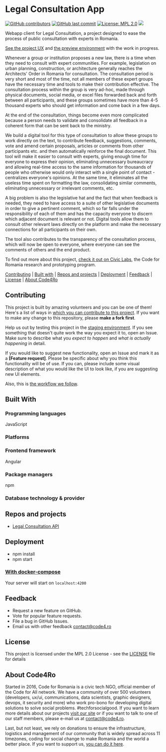 # Legal Consultation App

[![GitHub contributors](https://img.shields.io/github/contributors/code4romania/legal-consultation-client.svg)](https://github.com/code4romania/legal-consultation-client/graphs/contributors) [![GitHub last commit](https://img.shields.io/github/last-commit/code4romania/legal-consultation-client.svg)](https://github.com/code4romania/legal-consultation-client/commits/master) [![License: MPL 2.0](https://img.shields.io/badge/license-MPL%202.0-brightgreen.svg)](https://opensource.org/licenses/MPL-2.0)  ![](https://github.com/code4romania/expert-consultation-client/workflows/Build/badge.svg)

Webapp client for Legal Consultation, a project designed to ease the process of public consultation with experts in Romania.

[See the project UX](https://www.figma.com/proto/7VLlmWKJOjS3YXkOFjMRi0/Legal-Consultation?node-id=0%3A1&scaling=min-zoom) and [the preview environment](https://expert-consultation-client.now.sh) with the work in progress.

Whenever a group or institution proposes a new law, there is a time when they need to consult with expert communities. For example, legislation on urban planning, construction, or architecture generally reaches the Architects' Order in Romania for consultation. The consultation period is very short and most of the time, not all members of these expert groups have the necessary time and tools to make their contribution effective. The consultation process within the group is very ad-hoc, made through physical documents, social media, or excel files forwarded back and forth between all participants, and these groups sometimes have more than 4-5 thousand experts who should get information and come back in a few days.

At the end of the consultation, things become even more complicated because a person needs to validate and consolidate all feedback in a coherent form that can be sent back to the ministry.

We build a digital tool for this type of consultation to allow these groups to work directly on the text, to contribute feedback, suggestions, comments, vote and amend certain proposals, articles or comments from other participants etc. and then automatically reinforce the final document. This tool will make it easier to consult with experts, giving enough time for everyone to express their opinion, eliminating unnecessary bureaucracy and allowing real-time access to the same information for thousands of people who otherwise would only interact with a single point of contact - centralizes everyone's opinions. At the same time, it eliminates all the useless time spent on formatting the law, consolidating similar comments, eliminating unnecessary or irrelevant comments, etc.

A big problem is also the legislative hat and the fact that when feedback is needed, they need to have access to a suite of other legislative documents in order to give a pertinent comment, which so far falls under the responsibility of each of them and has the capacity everyone to discern which adjacent document is relevant or not. Digital tools allow them to consult other relevant laws directly on the platform and make the necessary connections for all participants on their own.

The tool also contributes to the transparency of the consultation process, which will now be open to everyone, where everyone can see the comments of others and the end product.

To find out more about this project, [check it out on Civic Labs](https://civiclabs.ro/ro/solutions/expert-consultation), the Code for Romania research and prototyping program.

[Contributing](#contributing) | [Built with](#built-with) | [Repos and projects](#repos-and-projects) | [Deployment](#deployment) | [Feedback](#feedback) | [License](#license) | [About Code4Ro](#about-code4ro)

## Contributing

This project is built by amazing volunteers and you can be one of them! Here's a list of ways in [which you can contribute to this project](.github/CONTRIBUTING.md). If you want to make any change to this repository, please **make a fork first**.

Help us out by testing this project in the [staging environment](https://expert-consultation-client.now.sh/home). If you see something that doesn't quite work the way you expect it to, open an Issue. Make sure to describe what you _expect to happen_ and _what is actually happening_ in detail.

If you would like to suggest new functionality, open an Issue and mark it as a __[Feature request]__. Please be specific about why you think this functionality will be of use. If you can, please include some visual description of what you would like the UI to look like, if you are suggesting new UI elements. 

Also, this is [the workflow we follow](.github/WORKFLOW.md). 

## Built With

### Programming languages

JavaScript

### Platforms

### Frontend framework

Angular

### Package managers

npm

### Database technology & provider

## Repos and projects

- [Legal Consultation API](https://github.com/code4romania/legal-consultation-api)

## Deployment

- npm install
- npm start

### [With docker-compose](etc/docker/README.md)

Your server will start on `localhost:4200`

## Feedback

* Request a new feature on GitHub.
* Vote for popular feature requests.
* File a bug in GitHub Issues.
* Email us with other feedback contact@code4.ro

## License

This project is licensed under the MPL 2.0 License - see the [LICENSE](LICENSE) file for details

## About Code4Ro

Started in 2016, Code for Romania is a civic tech NGO, official member of the Code for All network. We have a community of over 500 volunteers (developers, ux/ui, communications, data scientists, graphic designers, devops, it security and more) who work pro-bono for developing digital solutions to solve social problems. #techforsocialgood. If you want to learn more details about our projects [visit our site](https://www.code4.ro/en/) or if you want to talk to one of our staff members, please e-mail us at contact@code4.ro.

Last, but not least, we rely on donations to ensure the infrastructure, logistics and management of our community that is widely spread across 11 timezones, coding for social change to make Romania and the world a better place. If you want to support us, [you can do it here](https://code4.ro/en/donate/).
